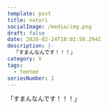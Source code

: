 ```yaml
---
template: post
title: natori
socialImage: /media/img.png
draft: false
date: 2020-02-24T18:02:50.294Z
description: |-
  「すまんなんです！！！」
category: V
tags:
  - teetee
seriesNumber: 1
---
```

「すまんなんです！！！」
